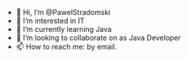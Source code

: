 - 👋 Hi, I’m @PawelStradomski
- 👀 I’m interested in IT
- 🌱 I’m currently learning Java
- 💞️ I’m looking to collaborate on as Java Developer
- 📫 How to reach me: by email.

<!---
PawelStradomski/PawelStradomski is a ✨ special ✨ repository because its `README.md` (this file) appears on your GitHub profile.
You can click the Preview link to take a look at your changes.
--->
